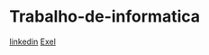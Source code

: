 # Trabalho-de-informatica
[linkedin](https://www.linkedin.com/in/rafael-ramalho-molinari-fialho-da-silva-710007273)
[Exel](https://1drv.ms/x/s!Ano3-13OVTGeijbHMqX3kDwMZcHi)
